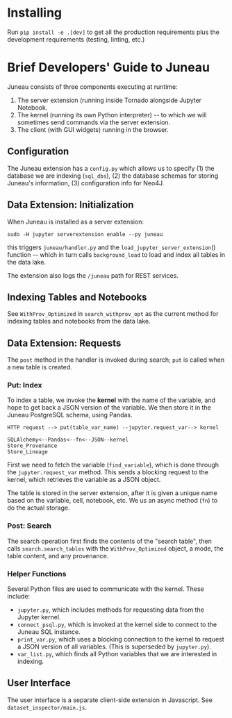 # Installing

Run `pip install -e .[dev]` to get all the production
requirements plus the development requirements (testing, linting, etc.)

# Brief Developers' Guide to Juneau

Juneau consists of three components executing at runtime:

1. The server extension (running inside Tornado alongside Jupyter Notebook.
2. The kernel (running its own Python interpreter) -- to which we will sometimes send commands via the server extension.
3. The client (with GUI widgets) running in the browser.


## Configuration

The Juneau extension has a `config.py` which allows us to specify (1) the database we are indexing (`sql_dbs`), (2) the database schemas for storing Juneau's information, (3) configuration info for Neo4J.

## Data Extension: Initialization

When Juneau is installed as a server extension:

`sudo -H jupyter serverextension enable --py juneau`

this triggers `juneau/handler.py` and the `load_jupyter_server_extension`() function -- which in turn calls `background_load` to load and index all tables in the data lake.

The extension also logs the `/juneau` path for REST services.

## Indexing Tables and Notebooks

See `WithProv_Optimized` in `search_withprov_opt` as the current method for indexing tables and notebooks from the data lake.

## Data Extension: Requests

The `post` method in the handler is invoked during search; `put` is called when a new table is created.

### Put: Index

To index a table, we invoke the **kernel** with the name of the variable, and hope to get back a JSON version of the variable.  We then store it in the Juneau PostgreSQL schema, using Pandas.

```
HTTP request --> put(table_var_name) --jupyter.request_var--> kernel

SQLAlchemy<--Pandas<--fn<--JSON--kernel
Store_Provenance
Store_Lineage
````

First we need to fetch the variable (`find_variable`), which is done through the `jupyter.request_var` method.  This sends a blocking request to the kernel, which retrieves the variable as a JSON object.

The table is stored in the server extension, after it is given a unique name based on the variable, cell, notebook, etc.  We us an async method (`fn`) to do the actual storage.

### Post: Search

The search operation first finds the contents of the "search table", then calls `search.search_tables` with the `WithProv_Optimized` object, a mode, the table content, and any provenance.

### Helper Functions

Several Python files are used to communicate with the kernel.  These include:

* `jupyter.py`, which includes methods for requesting data from the Jupyter kernel.
* `connect_psql.py`, which is invoked at the kernel side to connect to the Juneau SQL instance.
* `print_var.py`, which uses a blocking connection to the kernel to request a JSON version of all variables.  (This is superseded by `jupyter.py`).
* `var_list.py`, which finds all Python variables that we are interested in indexing.

## User Interface

The user interface is a separate client-side extension in Javascript.  See `dataset_inspector/main.js`.